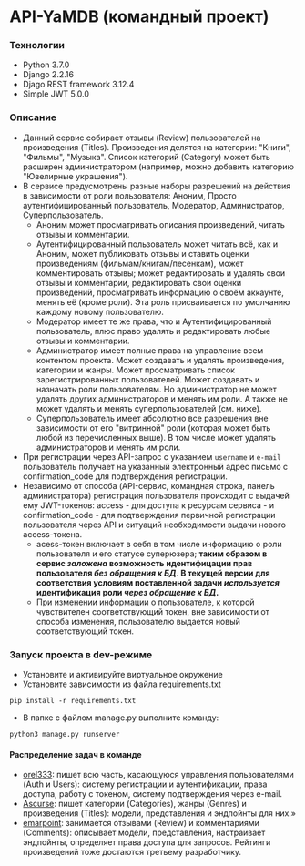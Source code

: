 # API-YaMDB (командный проект)
### Технологии
- Python 3.7.0
- Django 2.2.16
- Djago REST framework 3.12.4
- Simple JWT 5.0.0

### Описание
- Данный сервис собирает отзывы (Review) пользователей на произведения (Titles). Произведения делятся на категории: "Книги", "Фильмы", "Музыка". Список категорий (Category) может быть расширен администратором (например, можно добавить категорию "Ювелирные украшения").
- В сервисе предусмотрены разные наборы разрешений на действия в зависимости от роли пользователя: Аноним, Просто аутентифицированный пользователь, Модератор, Администратор, Суперпользователь. 
  - Аноним может просматривать описания произведений, читать отзывы и комментарии.
  - Аутентифицированный пользователь может читать всё, как и Аноним, может публиковать отзывы и ставить оценки произведениям (фильмам/книгам/песенкам), может комментировать отзывы; может редактировать и удалять свои отзывы и комментарии, редактировать свои оценки произведений, просматривать информацию о своём аккаунте, менять её (кроме роли). Эта роль присваивается по умолчанию каждому новому пользователю.
  - Модератор имеет те же права, что и Аутентифицированный пользователь, плюс право удалять и редактировать любые отзывы и комментарии.
  - Администратор имеет полные права на управление всем контентом проекта. Может создавать и удалять произведения, категории и жанры. Может просматривать список зарегистрированных пользователей. Может создавать и назначать роли пользователям. Но администратор не может удалять других администраторов и менять им роли. А также не может удалять и менять суперпользователей (см. ниже).
  - Суперпользователь имеет абсолютно все разрешения вне зависимости от его "витринной" роли (которая может быть любой из перечисленных выше). В том числе может удалять администраторов и менять им роли.
- При регистрации через API-запрос с указанием `username` и `e-mail` пользователь получает на указанный электронный адрес письмо с confirmation_code для подтверждения регистрации.
- Независимо от способа (API-сервис, командная строка, панель администратора) регистрация пользователя происходит с выдачей ему JWT-токенов: access \- для доступа к ресурсам сервиса \- и confirmation_code \- для подтверждения первичной регистрации пользователя через API и ситуаций необходимости выдачи нового access-токена.
  -  acess-токен включает в себя в том числе информацию о роли пользователя и его статусе суперюзера; **таким образом в сервис _заложена_ возможность идентифицации прав пользователя _без обращения к БД_**. **В текущей версии для соответствия условиям поставленной задачи _используется_ идентификация роли _через обращение к БД_.**
  - При изменении информации о пользователе, к которой чувствителен соответствующий токен, вне зависимости от способа изменения, пользователю выдается новый соответствующий токен.

### Запуск проекта в dev-режиме
- Установите и активируйте виртуальное окружение
- Установите зависимости из файла requirements.txt
```
pip install -r requirements.txt
``` 
- В папке с файлом manage.py выполните команду:
```
python3 manage.py runserver
```
#### Распределение задач в команде

- [orel333](https://github.com/orel333/API-YaMDB/commits/master/README.md?author=orel333):
пишет всю часть, касающуюся управления пользователями (Auth и Users): систему регистрации и аутентификации, права доступа, работу с токеном, систему подтверждения через e-mail.
- [Ascurse](https://github.com/orel333/API-YaMDB/commits/master/README.md?author=Ascurse):
пишет категории (Categories), жанры (Genres) и произведения (Titles): модели, представления и эндпойнты для них.»
- [emarpoint](https://github.com/orel333/API-YaMDB/commits/master/README.md?author=emarpoint):
занимается отзывами (Review) и комментариями (Comments): описывает модели, представления, настраивает эндпойнты, определяет права доступа для запросов. Рейтинги произведений тоже достаются третьему разработчику. 
